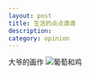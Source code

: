 ```yaml
---
layout: post
title: 生活的点点滴滴
description: 
category: opinion
---
```


大爷的画作
![葡萄和鸡](http://bond.qiniudn.com/putao.jpg)